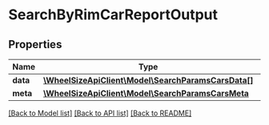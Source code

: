 # SearchByRimCarReportOutput

## Properties
Name | Type | Description | Notes
------------ | ------------- | ------------- | -------------
**data** | [**\WheelSizeApiClient\Model\SearchParamsCarsData[]**](SearchParamsCarsData.md) |  | 
**meta** | [**\WheelSizeApiClient\Model\SearchParamsCarsMeta**](SearchParamsCarsMeta.md) |  | 

[[Back to Model list]](../README.md#documentation-for-models) [[Back to API list]](../README.md#documentation-for-api-endpoints) [[Back to README]](../README.md)


